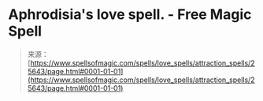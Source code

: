 <!--yml
category: 未分类
date: 2024-06-12 19:12:39
-->

# Aphrodisia's love spell. - Free Magic Spell

> 来源：[https://www.spellsofmagic.com/spells/love_spells/attraction_spells/25643/page.html#0001-01-01](https://www.spellsofmagic.com/spells/love_spells/attraction_spells/25643/page.html#0001-01-01)